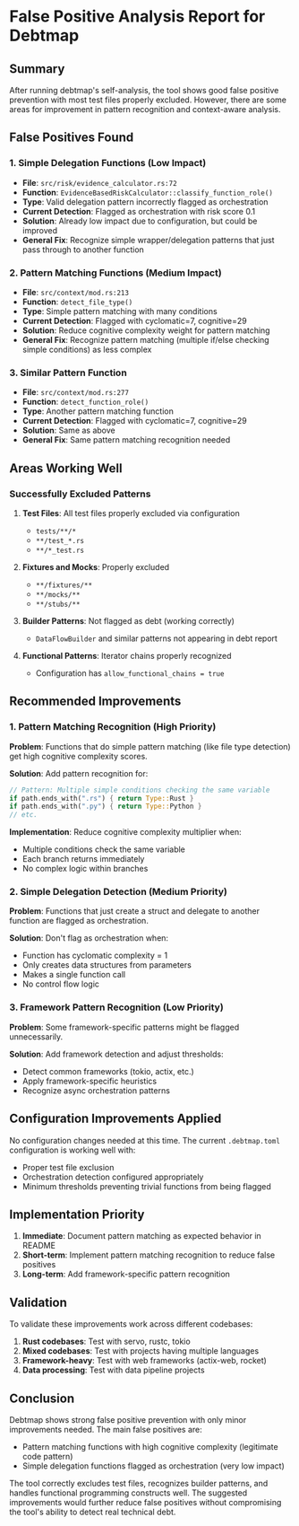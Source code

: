 # False Positive Analysis Report for Debtmap

## Summary

After running debtmap's self-analysis, the tool shows good false positive prevention with most test files properly excluded. However, there are some areas for improvement in pattern recognition and context-aware analysis.

## False Positives Found

### 1. Simple Delegation Functions (Low Impact)
- **File**: `src/risk/evidence_calculator.rs:72`
- **Function**: `EvidenceBasedRiskCalculator::classify_function_role()`
- **Type**: Valid delegation pattern incorrectly flagged as orchestration
- **Current Detection**: Flagged as orchestration with risk score 0.1
- **Solution**: Already low impact due to configuration, but could be improved
- **General Fix**: Recognize simple wrapper/delegation patterns that just pass through to another function

### 2. Pattern Matching Functions (Medium Impact)
- **File**: `src/context/mod.rs:213`
- **Function**: `detect_file_type()`
- **Type**: Simple pattern matching with many conditions
- **Current Detection**: Flagged with cyclomatic=7, cognitive=29
- **Solution**: Reduce cognitive complexity weight for pattern matching
- **General Fix**: Recognize pattern matching (multiple if/else checking simple conditions) as less complex

### 3. Similar Pattern Function
- **File**: `src/context/mod.rs:277`
- **Function**: `detect_function_role()`
- **Type**: Another pattern matching function
- **Current Detection**: Flagged with cyclomatic=7, cognitive=29
- **Solution**: Same as above
- **General Fix**: Same pattern matching recognition needed

## Areas Working Well

### Successfully Excluded Patterns
1. **Test Files**: All test files properly excluded via configuration
   - `tests/**/*`
   - `**/test_*.rs`
   - `**/*_test.rs`
   
2. **Fixtures and Mocks**: Properly excluded
   - `**/fixtures/**`
   - `**/mocks/**`
   - `**/stubs/**`

3. **Builder Patterns**: Not flagged as debt (working correctly)
   - `DataFlowBuilder` and similar patterns not appearing in debt report

4. **Functional Patterns**: Iterator chains properly recognized
   - Configuration has `allow_functional_chains = true`

## Recommended Improvements

### 1. Pattern Matching Recognition (High Priority)
**Problem**: Functions that do simple pattern matching (like file type detection) get high cognitive complexity scores.

**Solution**: Add pattern recognition for:
```rust
// Pattern: Multiple simple conditions checking the same variable
if path.ends_with(".rs") { return Type::Rust }
if path.ends_with(".py") { return Type::Python }
// etc.
```

**Implementation**: Reduce cognitive complexity multiplier when:
- Multiple conditions check the same variable
- Each branch returns immediately
- No complex logic within branches

### 2. Simple Delegation Detection (Medium Priority)
**Problem**: Functions that just create a struct and delegate to another function are flagged as orchestration.

**Solution**: Don't flag as orchestration when:
- Function has cyclomatic complexity = 1
- Only creates data structures from parameters
- Makes a single function call
- No control flow logic

### 3. Framework Pattern Recognition (Low Priority)
**Problem**: Some framework-specific patterns might be flagged unnecessarily.

**Solution**: Add framework detection and adjust thresholds:
- Detect common frameworks (tokio, actix, etc.)
- Apply framework-specific heuristics
- Recognize async orchestration patterns

## Configuration Improvements Applied

No configuration changes needed at this time. The current `.debtmap.toml` configuration is working well with:
- Proper test file exclusion
- Orchestration detection configured appropriately
- Minimum thresholds preventing trivial functions from being flagged

## Implementation Priority

1. **Immediate**: Document pattern matching as expected behavior in README
2. **Short-term**: Implement pattern matching recognition to reduce false positives
3. **Long-term**: Add framework-specific pattern recognition

## Validation

To validate these improvements work across different codebases:

1. **Rust codebases**: Test with servo, rustc, tokio
2. **Mixed codebases**: Test with projects having multiple languages
3. **Framework-heavy**: Test with web frameworks (actix-web, rocket)
4. **Data processing**: Test with data pipeline projects

## Conclusion

Debtmap shows strong false positive prevention with only minor improvements needed. The main false positives are:
- Pattern matching functions with high cognitive complexity (legitimate code pattern)
- Simple delegation functions flagged as orchestration (very low impact)

The tool correctly excludes test files, recognizes builder patterns, and handles functional programming constructs well. The suggested improvements would further reduce false positives without compromising the tool's ability to detect real technical debt.
